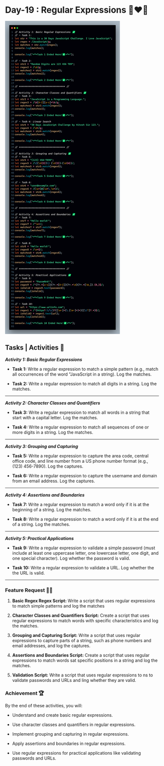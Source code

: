 # Day-19 : Regular Expressions 🍵❤️‍🔥

![Day-19 Code Snap](Day-19%20Code%20Snap.png)

## Tasks | Activities 🌟

_**Activity 1: Basic Regular Expressions**_

- **Task 1:** Write a regular expression to match a simple pattern (e.g., match all occurrences of the word "JavaScript in a string). Log the matches.

- **Task 2:** Write a regular expression to match all digits in a string. Log the matches.

<hr/>

_**Activity 2: Character Classes and Quantifiers**_

- **Task 3:** Write a regular expression to match all words in a string that start with a capital letter. Log the matches.

- **Task 4:** Write a regular expression to match all sequences of one or more digits in a string. Log the matches.

<hr/>

_**Activity 3: Grouping and Capturing**_

- **Task 5:** Write a regular expression to capture the area code, central office code, and line number from a US phone number format (e.g., (123) 456-7890). Log the captures.

- **Task 6:** Write a regular expression to capture the username and domain from an email address. Log the captures.

<hr/>

_**Activity 4: Assertions and Boundaries**_

- **Task 7:** Write a regular expression to match a word only if it is at the beginning of a string. Log the matches.

- **Task 8:** Write a regular expression to match a word only if it is at the end of a string. Log the matches.

<hr/>

_**Activity 5: Practical Applications**_

- **Task 9:** Write a regular expression to validate a simple password (must include at least one uppercase letter, one lowercase letter, one digit, and one special character). Log whether the password is valid.

- **Task 10:** Write a regular expression to validate a URL. Log whether the the URL is valid.

<hr/>

### Feature Request 🙇‍♂️

1. **Basic Regex Regex Script:** Write a script that uses regular expressions to match simple patterns and log the matches

2. **Character Classes and Quantifiers Script:** Create a script that uses regular expressions to match words with specific characteristics and log the matches.

3. **Grouping and Capturing Script:** Write a script that uses regular expressions to capture parts of a string, such as phone numbers and email addresses, and log the captures.

4. **Assertions and Boundaries Script:** Create a script that uses regular expressions to match words sat specific positions in a string and log the matches.

5. **Validation Script:** Write a script that uses regular expressions to ns to validate passwords and URLs and ling whether they are valid.

### Achievement 🏆

By the end of these activities, you will:

- Understand and create basic regular expressions.

- Use character classes and quantifiers in regular expressions.

- Implement grouping and capturing in regular expressions.

- Apply assertions and boundaries in regular expressions.

- Use regular expressions for practical applications like validating passwords and URLs.
